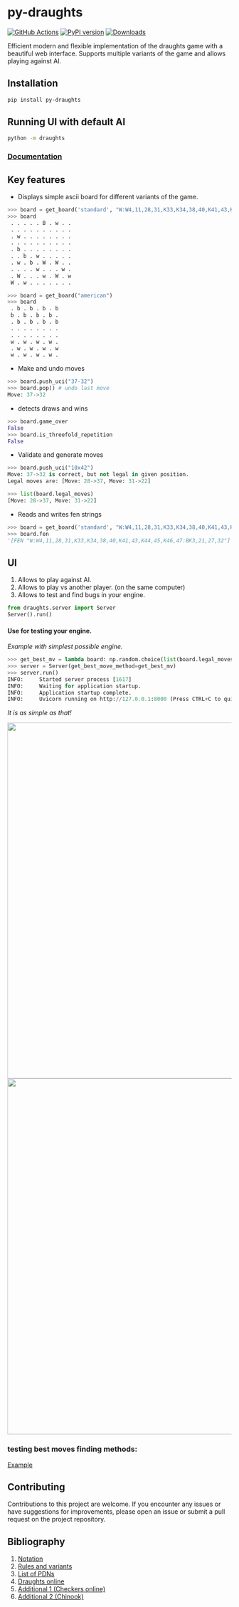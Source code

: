 # py-draughts

[![GitHub Actions](https://github.com/michalskibinski109/checkers/actions/workflows/python-app.yml/badge.svg)](https://github.com/michalskibinski109/checkers/actions/workflows/python-app.yml)
[![PyPI version](https://badge.fury.io/py/py-draughts.svg)](https://badge.fury.io/py/py-draughts)
[![Downloads](https://static.pepy.tech/personalized-badge/py-draughts?period=month&units=none&left_color=grey&right_color=blue&left_text=Downloads)](https://pepy.tech/project/py-draughts)


Efficient modern and flexible implementation of the draughts game with a beautiful web interface. 
Supports multiple variants of the game and allows playing against AI.

## Installation

```bash
pip install py-draughts
```

## Running UI with default AI

```bash
python -m draughts
```

### [Documentation](https://michalskibinski109.github.io/py-draughts/)

## Key features

-  Displays simple ascii board for different variants of the game.

```python
>>> board = get_board('standard', "W:W4,11,28,31,K33,K34,38,40,K41,43,K44,45,K46,47:BK3,21,27,32")
>>> board
 . . . . . B . w . .
 . . . . . . . . . .
 . w . . . . . . . .
 . . . . . . . . . .
 . b . . . . . . . .
 . . b . w . . . . .
 . w . b . W . W . .
 . . . . w . . . w .
 . W . . . w . W . w
 W . w . . . . . . .

>>> board = get_board("american")
>>> board
 . b . b . b . b
 b . b . b . b .
 . b . b . b . b
 . . . . . . . .
 . . . . . . . .
 w . w . w . w .
 . w . w . w . w
 w . w . w . w .

```

- Make and undo moves

```python
>>> board.push_uci("37-32")
>>> board.pop() # undo last move
Move: 37->32
```

- detects draws and wins

```python
>>> board.game_over
False
>>> board.is_threefold_repetition
False
```
- Validate and generate moves

```python
>>> board.push_uci("10x42")
Move: 37->32 is correct, but not legal in given position.
Legal moves are: [Move: 28->37, Move: 31->22]

>>> list(board.legal_moves)
[Move: 28->37, Move: 31->22]
```

- Reads and writes fen strings

```python
>>> board = get_board('standard', "W:W4,11,28,31,K33,K34,38,40,K41,43,K44,45,K46,47:BK3,21,27,32")
>>> board.fen
'[FEN "W:W4,11,28,31,K33,K34,38,40,K41,43,K44,45,K46,47:BK3,21,27,32"]'
```

## UI

1. Allows to play against AI.
2. Allows to play vs another player. (on the same computer)
3. Allows to test and find bugs in your engine.

```python
from draughts.server import Server
Server().run()
```

#### Use for testing your engine.



_Example with simplest possible engine._



```python
>>> get_best_mv = lambda board: np.random.choice(list(board.legal_moves))
>>> server = Server(get_best_move_method=get_best_mv)
>>> server.run()
INFO:     Started server process [1617]
INFO:     Waiting for application startup.
INFO:     Application startup complete.
INFO:     Uvicorn running on http://127.0.0.1:8000 (Press CTRL+C to quit)
```

_It is as simple as that!_

<img src="https://github.com/michalskibinski109/py-draughts/assets/77834536/b5b3c1fe-3e08-4114-b73b-2b136e3c1c9b" width="800" />


<img src="https://github.com/michalskibinski109/py-draughts/assets/77834536/4deead2a-adf1-4a7a-9422-c8da43f31a53" width="800" />


### testing best moves finding methods:

[Example](https://github.com/michalskibinski109/py-draughts/blob/main/examples/engine.py)

## Contributing

Contributions to this project are welcome. If you encounter any issues or have suggestions for improvements, please open an issue or submit a pull request on the project repository.

## Bibliography

1. [Notation](https://en.wikipedia.org/wiki/Portable_Draughts_Notation)
2. [Rules and variants](https://en.wikipedia.org/wiki/Checkers)
3. [List of PDNs](https://github.com/mig0/Games-Checkers/)
4. [Draughts online](https://lidraughts.org/)
5. [Additional 1 (Checkers online)](https://checkers.online/play)
6. [Additional 2 (Chinook)](https://webdocs.cs.ualberta.ca/~chinook/play/notation.html)
